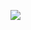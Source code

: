 [![](https://travis-ci.org/trakem2/T2-NIT.svg?branch=master)](https://travis-ci.org/trakem2/T2-NIT)

